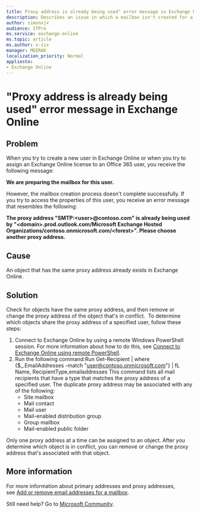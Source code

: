 ```yaml
---
title: Proxy address is already being used" error message in Exchange Online
description: Describes an issue in which a mailbox isn't created for a user in Exchange Online.
author: simonxjx
audience: ITPro
ms.service: exchange-online
ms.topic: article
ms.author: v-six
manager: MEERAK
localization_priority: Normal
appliesto:
- Exchange Online
---
```


# "Proxy address  is already being used" error message in Exchange Online

## Problem 

When you try to create a new user in Exchange Online or when you try to assign an Exchange Online license to an Office 365 user, you receive the following message:

**We are preparing the mailbox for this user.**

However, the mailbox creation process doesn't complete successfully. If you try to access the properties of this user, you receive an error message that resembles the following:

**The proxy address "SMTP:\<user>@contoso.com" is already being used by "\<domain>.prod.outlook.com/Microsoft Exchange Hosted Organizations/contoso.onmicrosoft.com/\<forest>".
Please choose another proxy address.**

## Cause 

An object that has the same proxy address already exists in Exchange Online.

## Solution 

Check for objects have the same proxy address, and then remove or change the proxy address of the object that's in conflict. 
To determine which objects share the proxy address of a specified user, follow these steps:

1. Connect to Exchange Online by using a remote Windows PowerShell session. For more information about how to do this, see [Connect to Exchange Online using remote PowerShell](https://technet.microsoft.com/library/jj984289%28v=exchg.150%29.aspx).   
2. Run the following command:Run Get-Recipient | where {$_.EmailAddresses -match "user@contoso.onmicrosoft.com"} | fL Name, RecipientType,emailaddresses This command lists all mail recipients that have a type that matches the proxy address of a specified user. The duplicate proxy address may be associated with any of the following:
   - Site mailbox   
   - Mail contact   
   - Mail user   
   - Mail-enabled distribution group   
   - Group mailbox   
   - Mail-enabled public folder   

  Only one proxy address at a time can be assigned to an object. After you determine which object is in conflict, you can remove or change the proxy address that's associated with that object.   

## More information

For more information about primary addresses and proxy addresses, see [Add or remove email addresses for a mailbox](https://technet.microsoft.com/library/bb123794%28v=exchg.150%29.aspx).

Still need help? Go to [Microsoft Community](https://answers.microsoft.com/).